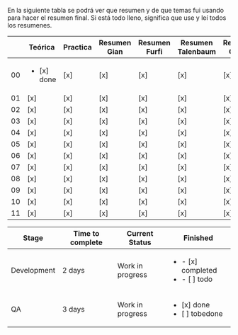 En la siguiente tabla se podrá ver que resumen y de que temas fui usando para hacer el resumen final. Si está todo lleno, significa que use y leí todos los resumenes.


| |Teórica | Practica | Resumen Gian | Resumen Furfi | Resumen Talenbaum | Resumen Guido | Mis Resumenes |	Preguntas
|---------|----------|--------------|---------------|-------------------|---------------|---------------| ---------------| ---------------|
| 00 | <ul><li>[x] done</li> | [x] | [x] | [x] | [x] | [x] | [x] | [x] |
| 01 | [x] | [x] | [x] | [x] | [x] | [x] | [x] | [x] |
| 02 | [x] | [x] | [x] | [x] | [x] | [x] | [x] | [x] |
| 03 | [x] | [x] | [x] | [x] | [x] | [x] | [x] | [x] |
| 04 | [x] | [x] | [x] | [x] | [x] | [x] | [x] | [x] |
| 05 | [x] | [x] | [x] | [x] | [x] | [x] | [x] | [x] |
| 06 | [x] | [x] | [x] | [x] | [x] | [x] | [x] | [x] |
| 07 | [x] | [x] | [x] | [x] | [x] | [x] | [x] | [x] |
| 08 | [x] | [x] | [x] | [x] | [x] | [x] | [x] | [x] |
| 09 | [x] | [x] | [x] | [x] | [x] | [x] | [x] | [x] |
| 10 | [x] | [x] | [x] | [x] | [x] | [x] | [x] | [x] |
| 11 | [x] | [x] | [x] | [x] | [x] | [x] | [x] | [x] |



| Stage      | Time to complete  | Current Status | Finished                       | 
|------------|---------------|----------------|------------------------------------|
| Development| 2 days    | Work in progress | <ul><li>- [x] completed</li><li>- [ ] todo</li></ul>
| QA     |3 days |  Work in progress | <ul><li>[x] done</li><li>[ ] tobedone</li></ul>